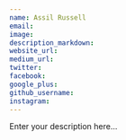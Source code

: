 ```yaml
---
name: Assil Russell
email:
image:
description_markdown:
website_url:
medium_url:
twitter:
facebook:
google_plus:
github_username:
instagram:
---
```


Enter your description here...
